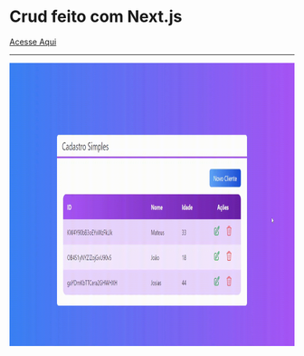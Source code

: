 <h1> Crud feito com Next.js </h1>

<a href="https://crud-next-js-seven.vercel.app/"> Acesse Aqui</a>
<hr/>

<img src="./public/readmeGif.gif" width="900" height="500"/>
